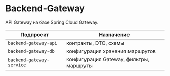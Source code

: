 # Backend-Gateway

API Gateway на базе Spring Cloud Gateway.

| Подпроект | Назначение |
|-----------|-----------|
| `backend-gateway-api`     | контракты, DTO, схемы |
| `backend-gateway-db`      | конфигурация хранения маршрутов |
| `backend-gateway-service` | конфигурация Gateway, фильтры, маршруты |